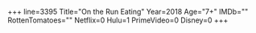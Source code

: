 +++
line=3395
Title="On the Run Eating"
Year=2018
Age="7+"
IMDb=""
RottenTomatoes=""
Netflix=0
Hulu=1
PrimeVideo=0
Disney=0
+++

